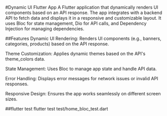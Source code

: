 #Dynamic UI Flutter App
A Flutter application that dynamically renders UI components based on an API response. The app integrates with a backend API to fetch data and displays it in a responsive and customizable layout. It uses Bloc for state management, Dio for API calls, and Dependency Injection for managing dependencies.

##Features
Dynamic UI Rendering: Renders UI components (e.g., banners, categories, products) based on the API response.

Theme Customization: Applies dynamic themes based on the API's theme_colors data.

State Management: Uses Bloc to manage app state and handle API data.

Error Handling: Displays error messages for network issues or invalid API responses.

Responsive Design: Ensures the app works seamlessly on different screen sizes.

##flutter test
        flutter test test/home_bloc_test.dart